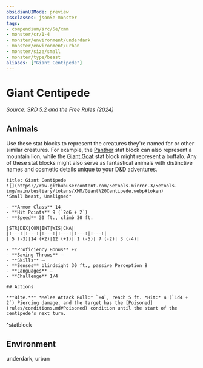 ```yaml
---
obsidianUIMode: preview
cssclasses: json5e-monster
tags:
- compendium/src/5e/xmm
- monster/cr/1-4
- monster/environment/underdark
- monster/environment/urban
- monster/size/small
- monster/type/beast
aliases: ["Giant Centipede"]
---
```

# Giant Centipede
*Source: SRD 5.2 and the Free Rules (2024)*  

## Animals

Use these stat blocks to represent the creatures they're named for or other similar creatures. For example, the [Panther](compendium/bestiary/beast/panther-xmm.md) stat block can also represent a mountain lion, while the [Giant Goat](compendium/bestiary/beast/giant-goat-xmm.md) stat block might represent a buffalo. Any of these stat blocks might also serve as fantastical animals with distinctive names and cosmetic details unique to your D&D adventures.

```ad-statblock
title: Giant Centipede
![](https://raw.githubusercontent.com/5etools-mirror-3/5etools-img/main/bestiary/tokens/XMM/Giant%20Centipede.webp#token)
*Small beast, Unaligned*

- **Armor Class** 14
- **Hit Points** 9 (`2d6 + 2`)
- **Speed** 30 ft., climb 30 ft.

|STR|DEX|CON|INT|WIS|CHA|
|:---:|:---:|:---:|:---:|:---:|:---:|
| 5 (-3)|14 (+2)|12 (+1)| 1 (-5)| 7 (-2)| 3 (-4)|

- **Proficiency Bonus** +2
- **Saving Throws** ⏤
- **Skills** ⏤
- **Senses** blindsight 30 ft., passive Perception 8
- **Languages** —
- **Challenge** 1/4

## Actions

***Bite.*** *Melee Attack Roll:* `+4`, reach 5 ft. *Hit:* 4 (`1d4 + 2`) Piercing damage, and the target has the [Poisoned](rules/conditions.md#Poisoned) condition until the start of the centipede's next turn.
```
^statblock

## Environment

underdark, urban